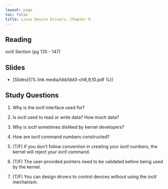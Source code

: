 ```yaml
---
layout: page
toc: false
title: Linux Device Drivers, Chapter 6
---
```


## Reading

ioctl Section (pg 135 - 147)

## Slides
* [Slides]({% link media/ldd/ldd3-ch6,9,10.pdf %})

## Study Questions 

1. Why is the *ioctl* interface used for?

1. Is *ioctl* used to read or write data? How much data?

1. Why is *ioctl* sometimes disliked by kernel developers?

1. How are *ioctl* command numbers constructed?

1. (T/F) If you don't follow convention in creating your *ioctl* numbers, the kernel will reject your *ioctl* command.

1. (T/F) The user-provided pointers need to be validated before being used by the kernel.

1. (T/F) You can design drivers to control devices without using the *ioctl* mechanism.